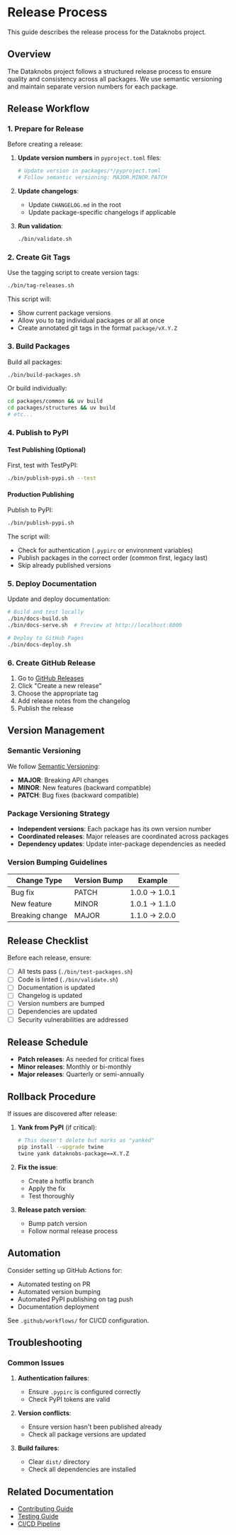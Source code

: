 # Release Process

This guide describes the release process for the Dataknobs project.

## Overview

The Dataknobs project follows a structured release process to ensure quality and consistency across all packages. We use semantic versioning and maintain separate version numbers for each package.

## Release Workflow

### 1. Prepare for Release

Before creating a release:

1. **Update version numbers** in `pyproject.toml` files:
   ```bash
   # Update version in packages/*/pyproject.toml
   # Follow semantic versioning: MAJOR.MINOR.PATCH
   ```

2. **Update changelogs**:
   - Update `CHANGELOG.md` in the root
   - Update package-specific changelogs if applicable

3. **Run validation**:
   ```bash
   ./bin/validate.sh
   ```

### 2. Create Git Tags

Use the tagging script to create version tags:

```bash
./bin/tag-releases.sh
```

This script will:
- Show current package versions
- Allow you to tag individual packages or all at once
- Create annotated git tags in the format `package/vX.Y.Z`

### 3. Build Packages

Build all packages:

```bash
./bin/build-packages.sh
```

Or build individually:
```bash
cd packages/common && uv build
cd packages/structures && uv build
# etc...
```

### 4. Publish to PyPI

#### Test Publishing (Optional)

First, test with TestPyPI:

```bash
./bin/publish-pypi.sh --test
```

#### Production Publishing

Publish to PyPI:

```bash
./bin/publish-pypi.sh
```

The script will:
- Check for authentication (`.pypirc` or environment variables)
- Publish packages in the correct order (common first, legacy last)
- Skip already published versions

### 5. Deploy Documentation

Update and deploy documentation:

```bash
# Build and test locally
./bin/docs-build.sh
./bin/docs-serve.sh  # Preview at http://localhost:8000

# Deploy to GitHub Pages
./bin/docs-deploy.sh
```

### 6. Create GitHub Release

1. Go to [GitHub Releases](https://github.com/yourusername/dataknobs/releases)
2. Click "Create a new release"
3. Choose the appropriate tag
4. Add release notes from the changelog
5. Publish the release

## Version Management

### Semantic Versioning

We follow [Semantic Versioning](https://semver.org/):

- **MAJOR**: Breaking API changes
- **MINOR**: New features (backward compatible)
- **PATCH**: Bug fixes (backward compatible)

### Package Versioning Strategy

- **Independent versions**: Each package has its own version number
- **Coordinated releases**: Major releases are coordinated across packages
- **Dependency updates**: Update inter-package dependencies as needed

### Version Bumping Guidelines

| Change Type | Version Bump | Example |
|------------|--------------|---------|
| Bug fix | PATCH | 1.0.0 → 1.0.1 |
| New feature | MINOR | 1.0.1 → 1.1.0 |
| Breaking change | MAJOR | 1.1.0 → 2.0.0 |

## Release Checklist

Before each release, ensure:

- [ ] All tests pass (`./bin/test-packages.sh`)
- [ ] Code is linted (`./bin/validate.sh`)
- [ ] Documentation is updated
- [ ] Changelog is updated
- [ ] Version numbers are bumped
- [ ] Dependencies are updated
- [ ] Security vulnerabilities are addressed

## Release Schedule

- **Patch releases**: As needed for critical fixes
- **Minor releases**: Monthly or bi-monthly
- **Major releases**: Quarterly or semi-annually

## Rollback Procedure

If issues are discovered after release:

1. **Yank from PyPI** (if critical):
   ```bash
   # This doesn't delete but marks as "yanked"
   pip install --upgrade twine
   twine yank dataknobs-package==X.Y.Z
   ```

2. **Fix the issue**:
   - Create a hotfix branch
   - Apply the fix
   - Test thoroughly

3. **Release patch version**:
   - Bump patch version
   - Follow normal release process

## Automation

Consider setting up GitHub Actions for:

- Automated testing on PR
- Automated version bumping
- Automated PyPI publishing on tag push
- Documentation deployment

See `.github/workflows/` for CI/CD configuration.

## Troubleshooting

### Common Issues

1. **Authentication failures**:
   - Ensure `.pypirc` is configured correctly
   - Check PyPI tokens are valid

2. **Version conflicts**:
   - Ensure version hasn't been published already
   - Check all package versions are updated

3. **Build failures**:
   - Clear `dist/` directory
   - Check all dependencies are installed

## Related Documentation

- [Contributing Guide](contributing.md)
- [Testing Guide](testing.md)
- [CI/CD Pipeline](ci-cd.md)